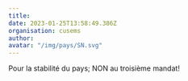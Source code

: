 ```yaml
---
title: 
date: 2023-01-25T13:58:49.386Z
organisation: cusems
author: 
avatar: "/img/pays/SN.svg"
---
```


 Pour la stabilité du pays; NON au troisième mandat!